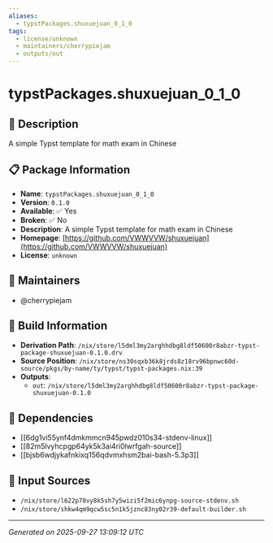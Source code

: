 ```yaml
---
aliases:
  - typstPackages.shuxuejuan_0_1_0
tags:
  - license/unknown
  - maintainers/cherrypiejam
  - outputs/out
---
```


# typstPackages.shuxuejuan_0_1_0

## 📝 Description

A simple Typst template for math exam in Chinese

## 📋 Package Information

- **Name**: `typstPackages.shuxuejuan_0_1_0`
- **Version**: `0.1.0`
- **Available**: ✅ Yes
- **Broken**: ✅ No
- **Description**: A simple Typst template for math exam in Chinese
- **Homepage**: [https://github.com/VWWVVW/shuxuejuan](https://github.com/VWWVVW/shuxuejuan)
- **License**: `unknown`
## 👥 Maintainers

- @cherrypiejam


## 🔧 Build Information

- **Derivation Path**: `/nix/store/l5dml3my2arghhdbg8ldf50600r8abzr-typst-package-shuxuejuan-0.1.0.drv`
- **Source Position**: `/nix/store/ns30sqxb36k8jrds8z18rv96bpnwc60d-source/pkgs/by-name/ty/typst/typst-packages.nix:39`
- **Outputs**:
  - `out`:  `/nix/store/l5dml3my2arghhdbg8ldf50600r8abzr-typst-package-shuxuejuan-0.1.0`

## 🔗 Dependencies

- [[6dg1vi55ynf4dmkmmcn945pwdz010s34-stdenv-linux]]
- [[82m5lvyhcpgp64yk5k3ai4ri0lwrfgah-source]]
- [[bjsb6wdjykafnkixq156qdvmxhsm2bai-bash-5.3p3]]

## 📁 Input Sources

- `/nix/store/l622p70vy8k5sh7y5wizi5f2mic6ynpg-source-stdenv.sh`
- `/nix/store/shkw4qm9qcw5sc5n1k5jznc83ny02r39-default-builder.sh`

---
*Generated on 2025-09-27 13:09:12 UTC*
